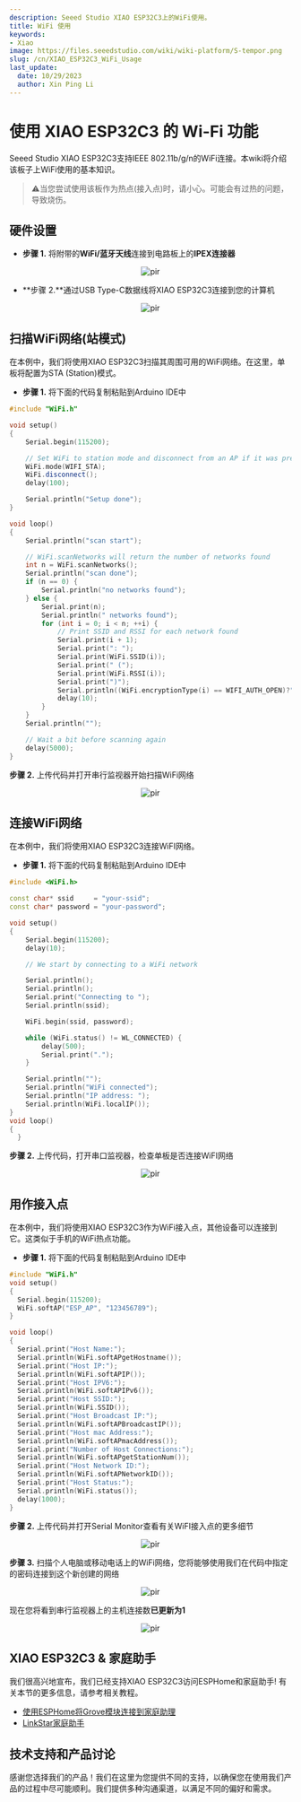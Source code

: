 ```yaml
---
description: Seeed Studio XIAO ESP32C3上的WiFi使用。
title: WiFi 使用
keywords:
- Xiao
image: https://files.seeedstudio.com/wiki/wiki-platform/S-tempor.png
slug: /cn/XIAO_ESP32C3_WiFi_Usage
last_update:
  date: 10/29/2023
  author: Xin Ping Li
---
```


# 使用 XIAO ESP32C3 的 Wi-Fi 功能

Seeed Studio XIAO ESP32C3支持IEEE 802.11b/g/n的WiFi连接。本wiki将介绍该板子上WiFi使用的基本知识。

> ⚠️当您尝试使用该板作为热点(接入点)时，请小心。可能会有过热的问题，导致烧伤。

## 硬件设置

- **步骤 1.** 将附带的**WiFi/蓝牙天线**连接到电路板上的**IPEX连接器**
<div align="center"><img src="https://files.seeedstudio.com/wiki/XIAO_WiFi/wifi-6.png" alt="pir" width={130} height="auto" /></div>

- **步骤  2.**通过USB Type-C数据线将XIAO ESP32C3连接到您的计算机

<div align="center"><img src="https://files.seeedstudio.com/wiki/XIAO_WiFi/cable-connect.png" alt="pir" width={120} height="auto" /></div>

## 扫描WiFi网络(站模式)

在本例中，我们将使用XIAO ESP32C3扫描其周围可用的WiFi网络。在这里，单板将配置为STA (Station)模式。

- **步骤 1.** 将下面的代码复制粘贴到Arduino IDE中

```cpp
#include "WiFi.h"

void setup()
{
    Serial.begin(115200);

    // Set WiFi to station mode and disconnect from an AP if it was previously connected
    WiFi.mode(WIFI_STA);
    WiFi.disconnect();
    delay(100);

    Serial.println("Setup done");
}

void loop()
{
    Serial.println("scan start");

    // WiFi.scanNetworks will return the number of networks found
    int n = WiFi.scanNetworks();
    Serial.println("scan done");
    if (n == 0) {
        Serial.println("no networks found");
    } else {
        Serial.print(n);
        Serial.println(" networks found");
        for (int i = 0; i < n; ++i) {
            // Print SSID and RSSI for each network found
            Serial.print(i + 1);
            Serial.print(": ");
            Serial.print(WiFi.SSID(i));
            Serial.print(" (");
            Serial.print(WiFi.RSSI(i));
            Serial.print(")");
            Serial.println((WiFi.encryptionType(i) == WIFI_AUTH_OPEN)?" ":"*");
            delay(10);
        }
    }
    Serial.println("");

    // Wait a bit before scanning again
    delay(5000);
}
```

**步骤 2.** 上传代码并打开串行监视器开始扫描WiFi网络

<div align="center"><img src="https://files.seeedstudio.com/wiki/XIAO_WiFi/wifi-1.jpg" alt="pir" width={500} height="auto" /></div>

## 连接WiFi网络

在本例中，我们将使用XIAO ESP32C3连接WiFI网络。

- **步骤 1.** 将下面的代码复制粘贴到Arduino IDE中
```cpp
#include <WiFi.h>

const char* ssid     = "your-ssid";
const char* password = "your-password";   

void setup()
{
    Serial.begin(115200);
    delay(10);

    // We start by connecting to a WiFi network

    Serial.println();
    Serial.println();
    Serial.print("Connecting to ");
    Serial.println(ssid);

    WiFi.begin(ssid, password);

    while (WiFi.status() != WL_CONNECTED) {
        delay(500);
        Serial.print(".");
    }

    Serial.println("");
    Serial.println("WiFi connected");
    Serial.println("IP address: ");
    Serial.println(WiFi.localIP());
}  
void loop()
{
  }
```

**步骤 2.** 上传代码，打开串口监视器，检查单板是否连接WiFI网络


<div align="center"><img src="https://files.seeedstudio.com/wiki/XIAO_WiFi/wifi-2.jpg" alt="pir" width={500} height="auto" /></div>

## 用作接入点

在本例中，我们将使用XIAO ESP32C3作为WiFi接入点，其他设备可以连接到它。这类似于手机的WiFi热点功能。

- **步骤 1.** 将下面的代码复制粘贴到Arduino IDE中

```cpp
#include "WiFi.h"
void setup()
{
  Serial.begin(115200);
  WiFi.softAP("ESP_AP", "123456789");
}

void loop()
{
  Serial.print("Host Name:");
  Serial.println(WiFi.softAPgetHostname());
  Serial.print("Host IP:");
  Serial.println(WiFi.softAPIP());
  Serial.print("Host IPV6:");
  Serial.println(WiFi.softAPIPv6());
  Serial.print("Host SSID:");
  Serial.println(WiFi.SSID());
  Serial.print("Host Broadcast IP:");
  Serial.println(WiFi.softAPBroadcastIP());
  Serial.print("Host mac Address:");
  Serial.println(WiFi.softAPmacAddress());
  Serial.print("Number of Host Connections:");
  Serial.println(WiFi.softAPgetStationNum());
  Serial.print("Host Network ID:");
  Serial.println(WiFi.softAPNetworkID());
  Serial.print("Host Status:");
  Serial.println(WiFi.status());
  delay(1000);
}
```

**步骤 2.** 上传代码并打开Serial Monitor查看有关WiFI接入点的更多细节

<div align="center"><img src="https://files.seeedstudio.com/wiki/XIAO_WiFi/wifi-3.png" alt="pir" width={700} height="auto" /></div>

**步骤  3.** 扫描个人电脑或移动电话上的WiFi网络，您将能够使用我们在代码中指定的密码连接到这个新创建的网络

<div align="center"><img src="https://files.seeedstudio.com/wiki/XIAO_WiFi/wifi-4.png" alt="pir" width="{300}" height="auto" /></div>

现在您将看到串行监视器上的主机连接数**已更新为1**

<div align="center"><img src="https://files.seeedstudio.com/wiki/XIAO_WiFi/wifi-5.png" alt="pir" width={700} height="auto" /></div>

## XIAO ESP32C3 & 家庭助手

我们很高兴地宣布，我们已经支持XIAO ESP32C3访问ESPHome和家庭助手!
有关本节的更多信息，请参考相关教程。

- [使用ESPHome将Grove模块连接到家庭助理](https://wiki.seeedstudio.com/Connect-Grove-to-Home-Assistant-ESPHome/)
- [LinkStar家庭助手](https://wiki.seeedstudio.com/h68k-ha-esphome/)

## 技术支持和产品讨论
感谢您选择我们的产品！我们在这里为您提供不同的支持，以确保您在使用我们产品的过程中尽可能顺利。我们提供多种沟通渠道，以满足不同的偏好和需求。

<div class="button_tech_support_container">
<a href="https://forum.seeedstudio.com/" class="button_forum"></a> 
<a href="https://www.seeedstudio.com/contacts" class="button_email"></a>
</div>

<div class="button_tech_support_container">
<a href="https://discord.gg/eWkprNDMU7" class="button_discord"></a> 
<a href="https://github.com/Seeed-Studio/wiki-documents/discussions/69" class="button_discussion"></a>
</div>
